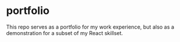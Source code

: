 # portfolio

This repo serves as a portfolio for my work experience, but also as a demonstration for a subset of my React skillset. 
